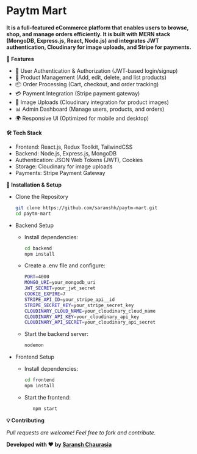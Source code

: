 # Paytm Mart

**It is a full-featured eCommerce platform that enables users to browse, shop, and manage orders efficiently. It is built with MERN stack (MongoDB, Express.js, React, Node.js) and integrates JWT authentication, Cloudinary for image uploads, and Stripe for payments.**

**📌 Features**

* 🔐 User Authentication & Authorization (JWT-based login/signup)
* 🛒 Product Management (Add, edit, delete, and list products)
* 📦 Order Processing (Cart, checkout, and order tracking)
* 💳 Payment Integration (Stripe payment gateway)
* 📸 Image Uploads (Cloudinary integration for product images)
* 📊 Admin Dashboard (Manage users, products, and orders)
* 🌍 Responsive UI (Optimized for mobile and desktop)

**🛠️ Tech Stack**

* Frontend: React.js, Redux Toolkit, TailwindCSS
* Backend: Node.js, Express.js, MongoDB
* Authentication: JSON Web Tokens (JWT), Cookies
* Storage: Cloudinary for image uploads
* Payments: Stripe Payment Gateway

**🎯 Installation & Setup**

* Clone the Repository
  
   ```bash
   git clone https://github.com/saranshh/paytm-mart.git
   cd paytm-mart

* Backend Setup
  
  - Install dependencies:
    ```bash
    cd backend
    npm install
  - Create a .env file and configure:
    ```bash
    PORT=4000
    MONGO_URI=your_mongodb_uri
    JWT_SECRET=your_jwt_secret
    COOKIE_EXPIRE=7
    STRIPE_API_ID=your_stripe_api__id
    STRIPE_SECRET_KEY=your_stripe_secret_key
    CLOUDINARY_CLOUD_NAME=your_cloudinary_cloud_name
    CLOUDINARY_API_KEY=your_cloudinary_api_key
    CLOUDINARY_API_SECRET=your_cloudinary_api_secret
  - Start the backend server:
    ``` bash
    nodemon

* Frontend Setup
  
  - Install dependencies:
    ```bash
    cd frontend
    npm install
  - Start the frontend:
    ```bash
       npm start

**💡 Contributing**

*Pull requests are welcome! Feel free to fork and contribute.*

**Developed with ❤️ by [Saransh Chaurasia](https://www.linkedin.com/in/saransh-chaurasia-8b9091203/)**
